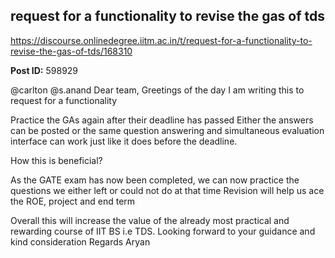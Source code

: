 ## request for a functionality to revise the gas of tds
https://discourse.onlinedegree.iitm.ac.in/t/request-for-a-functionality-to-revise-the-gas-of-tds/168310


**Post ID:** 598929

@carlton @s.anand
Dear team,
Greetings of the day
I am writing this to request for a functionality

Practice the GAs again after their deadline has passed
Either the answers can be posted or the same question answering and simultaneous evaluation interface can work just like it does before the deadline.

How this is beneficial?

As the GATE exam has now been completed,  we can now practice the questions we either left or could not do at that time
Revision will help us ace the ROE, project and end term

Overall this will increase the value of the already most practical and rewarding course of IIT BS i.e TDS.
Looking forward to your guidance and kind consideration
Regards
Aryan
